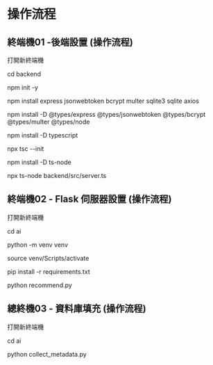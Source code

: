 # 操作流程
## 終端機01 -後端設置 (操作流程)

打開新終端機

cd backend

npm init -y

npm install express jsonwebtoken bcrypt multer sqlite3 sqlite axios

npm install -D @types/express @types/jsonwebtoken @types/bcrypt @types/multer @types/node

npm install -D typescript

npx tsc --init

npm install -D ts-node

npx ts-node backend/src/server.ts

## 終端機02 - Flask 伺服器設置 (操作流程)

打開新終端機

cd ai

python -m venv venv

source venv/Scripts/activate

pip install -r requirements.txt

python recommend.py

## 總終機03 - 資料庫填充 (操作流程)

打開新終端機

cd ai

python collect_metadata.py